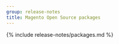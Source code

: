 ```yaml
---
group: release-notes
title: Magento Open Source packages
---
```


<!-- The 'packages' variable contains the 'packages' node of the '_data/codebase/v2_4/open-source/composer_lock.json' file
{% assign packages = site.data.codebase.v2_4.open-source.composer_lock.packages %} -->

<!-- The 'packages-dev' variable contains the 'packages-dev' node of the '_data/codebase/v2_4/open-source/composer_lock.json' file
{% assign packages-dev = site.data.codebase.v2_4.open-source.composer_lock.packages-dev %} -->

<!-- The edition variable contains `ce` value from the _data/var.yml file
{% assign edition = site.data.var.ce %} -->

{% include release-notes/packages.md %}
